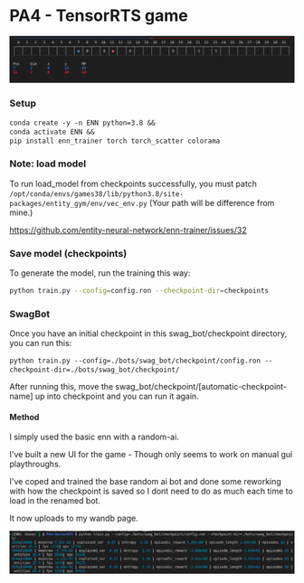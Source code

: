 # PA4 - TensorRTS game

![Game Board](media/game-board.png)

### Setup
```
conda create -y -n ENN python=3.8 &&
conda activate ENN &&
pip install enn_trainer torch torch_scatter colorama
```

### Note: load model
To run load_model from checkpoints successfully, you must patch `/opt/conda/envs/games38/lib/python3.8/site-packages/entity_gym/env/vec_env.py`
(Your path will be difference from mine.)

https://github.com/entity-neural-network/enn-trainer/issues/32

### Save model (checkpoints)
To generate the model, run the training this way:
```bash
python train.py --config=config.ron --checkpoint-dir=checkpoints
```

### SwagBot

Once you have an initial checkpoint in this swag_bot/checkpoint directory, you can run this:
```
python train.py --config=./bots/swag_bot/checkpoint/config.ron --checkpoint-dir=./bots/swag_bot/checkpoint/
```

After running this, move the swag_bot/checkpoint/[automatic-checkpoint-name] up into checkpoint and you can run it again.

#### Method

I simply used the basic enn with a random-ai.

I've built a new UI for the game - Though only seems to work on manual gui playthroughs.

I've coped and trained the base random ai bot and done some reworking with how the checkpoint is saved so I dont need to do as much each time to load in the renamed bot.

It now uploads to my wandb page.

![training](./media/training.png)


